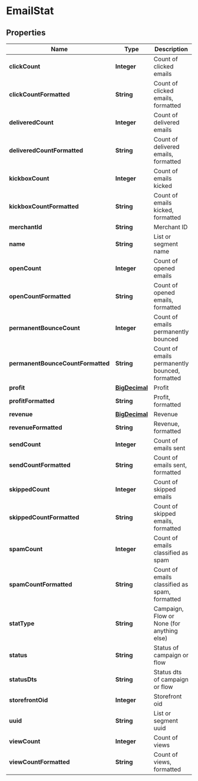
# EmailStat

## Properties
Name | Type | Description | Notes
------------ | ------------- | ------------- | -------------
**clickCount** | **Integer** | Count of clicked emails |  [optional]
**clickCountFormatted** | **String** | Count of clicked emails, formatted |  [optional]
**deliveredCount** | **Integer** | Count of delivered emails |  [optional]
**deliveredCountFormatted** | **String** | Count of delivered emails, formatted |  [optional]
**kickboxCount** | **Integer** | Count of emails kicked |  [optional]
**kickboxCountFormatted** | **String** | Count of emails kicked, formatted |  [optional]
**merchantId** | **String** | Merchant ID |  [optional]
**name** | **String** | List or segment name |  [optional]
**openCount** | **Integer** | Count of opened emails |  [optional]
**openCountFormatted** | **String** | Count of opened emails, formatted |  [optional]
**permanentBounceCount** | **Integer** | Count of emails permanently bounced |  [optional]
**permanentBounceCountFormatted** | **String** | Count of emails permanently bounced, formatted |  [optional]
**profit** | [**BigDecimal**](BigDecimal.md) | Profit |  [optional]
**profitFormatted** | **String** | Profit, formatted |  [optional]
**revenue** | [**BigDecimal**](BigDecimal.md) | Revenue |  [optional]
**revenueFormatted** | **String** | Revenue, formatted |  [optional]
**sendCount** | **Integer** | Count of emails sent |  [optional]
**sendCountFormatted** | **String** | Count of emails sent, formatted |  [optional]
**skippedCount** | **Integer** | Count of skipped emails |  [optional]
**skippedCountFormatted** | **String** | Count of skipped emails, formatted |  [optional]
**spamCount** | **Integer** | Count of emails classified as spam |  [optional]
**spamCountFormatted** | **String** | Count of emails classified as spam, formatted |  [optional]
**statType** | **String** | Campaign, Flow or None (for anything else) |  [optional]
**status** | **String** | Status of campaign or flow |  [optional]
**statusDts** | **String** | Status dts of campaign or flow |  [optional]
**storefrontOid** | **Integer** | Storefront oid |  [optional]
**uuid** | **String** | List or segment uuid |  [optional]
**viewCount** | **Integer** | Count of views |  [optional]
**viewCountFormatted** | **String** | Count of views, formatted |  [optional]



